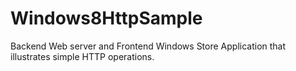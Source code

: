 # Windows8HttpSample
Backend Web server and Frontend Windows Store Application that illustrates simple HTTP operations.
